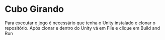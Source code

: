 # Cubo Girando

<p>
Para executar o jogo é necessário que tenha o Unity instalado e clonar o repositório.
Após clonar e dentro do Unity vá em File e clique em Build and Run
</p>
